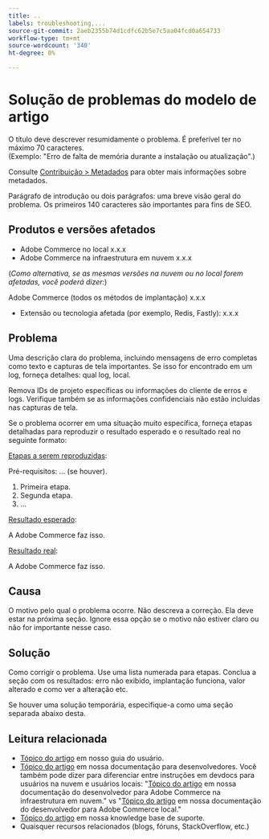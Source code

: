 ```yaml
---
title: ..
labels: troubleshooting,...
source-git-commit: 2aeb2355b74d1cdfc62b5e7c5aa04fcd0a654733
workflow-type: tm+mt
source-wordcount: '340'
ht-degree: 0%

---
```



# Solução de problemas do modelo de artigo

O título deve descrever resumidamente o problema. É preferível ter no máximo 70 caracteres.<br/>
(Exemplo: &quot;Erro de falta de memória durante a instalação ou atualização&quot;.)

Consulte [Contribuição > Metadados](../../CONTRIBUTING.md#metadata) para obter mais informações sobre metadados.

Parágrafo de introdução ou dois parágrafos: uma breve visão geral do problema. Os primeiros 140 caracteres são importantes para fins de SEO.

## Produtos e versões afetados

* Adobe Commerce no local x.x.x
* Adobe Commerce na infraestrutura em nuvem x.x.x

(*Como alternativa, se as mesmas versões na nuvem ou no local forem afetadas, você poderá dizer:*)

Adobe Commerce (todos os métodos de implantação) x.x.x

* Extensão ou tecnologia afetada (por exemplo, Redis, Fastly): x.x.x

## Problema

Uma descrição clara do problema, incluindo mensagens de erro completas como texto e capturas de tela importantes.
Se isso for encontrado em um log, forneça detalhes: qual log, local.

Remova IDs de projeto específicas ou informações do cliente de erros e logs. Verifique também se as informações confidenciais não estão incluídas nas capturas de tela.

Se o problema ocorrer em uma situação muito específica, forneça etapas detalhadas para reproduzir o resultado esperado e o resultado real no seguinte formato:

<u>Etapas a serem reproduzidas</u>:

Pré-requisitos: ... (se houver).

1. Primeira etapa.
1. Segunda etapa.
1. ...

<u>Resultado esperado</u>:

A Adobe Commerce faz isso.

<u>Resultado real</u>:

A Adobe Commerce faz isso.

## Causa

O motivo pelo qual o problema ocorre. Não descreva a correção. Ela deve estar na próxima seção. Ignore essa opção se o motivo não estiver claro ou não for importante nesse caso.

## Solução

Como corrigir o problema. Use uma lista numerada para etapas.
Conclua a seção com os resultados: erro não exibido, implantação funciona, valor alterado e como ver a alteração etc.

Se houver uma solução temporária, especifique-a como uma seção separada abaixo desta.

## Leitura relacionada

* [Tópico do artigo](https://experienceleague.adobe.com/en/docs/commerce-admin/user-guides/home) em nosso guia do usuário.
* [Tópico do artigo](https://developer.adobe.com/commerce/docs/) em nossa documentação para desenvolvedores. Você também pode dizer para diferenciar entre instruções em devdocs para usuários na nuvem e usuários locais: &quot;[Tópico do artigo](https://developer.adobe.com/commerce/docs/) em nossa documentação do desenvolvedor para Adobe Commerce na infraestrutura em nuvem.&quot; vs &quot;[Tópico do artigo](https://developer.adobe.com/commerce/docs/) em nossa documentação do desenvolvedor para Adobe Commerce local.&quot;
* [Tópico do artigo](https://support.magento.com/hc/en-us) em nossa knowledge base de suporte.
* Quaisquer recursos relacionados (blogs, fóruns, StackOverflow, etc.)
